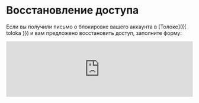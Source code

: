 # Восстановление доступа

Если вы получили письмо о блокировке вашего аккаунта в [Толоке]({{ toloka }}) и вам предложено
 восстановить доступ, заполните форму:

<iframe width="100%" frameborder="0" src="https://forms.yandex.com/surveys/13464611.aae9597a9c66c630f2b7810fbddb942128830095/?lang=ru&iframe=1&service=toloka-ai" id="registration"></iframe>